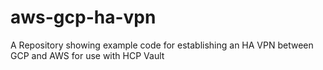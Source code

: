 # aws-gcp-ha-vpn
A Repository showing example code for establishing an HA VPN between GCP and AWS for use with HCP Vault
